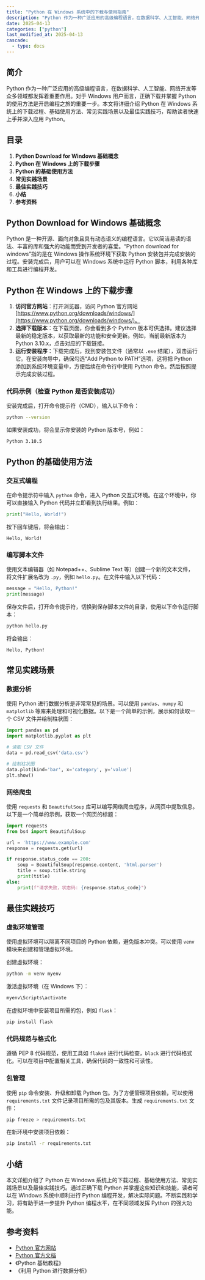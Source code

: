 ```yaml
---
title: "Python 在 Windows 系统中的下载与使用指南"
description: "Python 作为一种广泛应用的高级编程语言，在数据科学、人工智能、网络开发等众多领域都发挥着重要作用。对于 Windows 用户而言，正确下载并掌握 Python 的使用方法是开启编程之旅的重要一步。本文将详细介绍 Python 在 Windows 系统上的下载过程、基础使用方法、常见实践场景以及最佳实践技巧，帮助读者快速上手并深入应用 Python。"
date: 2025-04-13
categories: ["python"]
last_modified_at: 2025-04-13
cascade:
  - type: docs
---
```



## 简介
Python 作为一种广泛应用的高级编程语言，在数据科学、人工智能、网络开发等众多领域都发挥着重要作用。对于 Windows 用户而言，正确下载并掌握 Python 的使用方法是开启编程之旅的重要一步。本文将详细介绍 Python 在 Windows 系统上的下载过程、基础使用方法、常见实践场景以及最佳实践技巧，帮助读者快速上手并深入应用 Python。

<!-- more -->
## 目录
1. **Python Download for Windows 基础概念**
2. **Python 在 Windows 上的下载步骤**
3. **Python 的基础使用方法**
4. **常见实践场景**
5. **最佳实践技巧**
6. **小结**
7. **参考资料**

## Python Download for Windows 基础概念
Python 是一种开源、面向对象且具有动态语义的编程语言。它以简洁易读的语法、丰富的库和强大的功能而受到开发者的喜爱。“Python download for windows”指的是在 Windows 操作系统环境下获取 Python 安装包并完成安装的过程。安装完成后，用户可以在 Windows 系统中运行 Python 脚本，利用各种库和工具进行编程开发。

## Python 在 Windows 上的下载步骤
1. **访问官方网站**：打开浏览器，访问 Python 官方网站 [https://www.python.org/downloads/windows/](https://www.python.org/downloads/windows/)。
2. **选择下载版本**：在下载页面，你会看到多个 Python 版本可供选择。建议选择最新的稳定版本，以获取最新的功能和安全更新。例如，当前最新版本为 Python 3.10.x，点击对应的下载链接。
3. **运行安装程序**：下载完成后，找到安装包文件（通常以 `.exe` 结尾），双击运行它。在安装向导中，确保勾选“Add Python to PATH”选项，这将把 Python 添加到系统环境变量中，方便后续在命令行中使用 Python 命令。然后按照提示完成安装过程。

### 代码示例（检查 Python 是否安装成功）
安装完成后，打开命令提示符（CMD），输入以下命令：
```bash
python --version
```
如果安装成功，将会显示你安装的 Python 版本号，例如：
```
Python 3.10.5
```

## Python 的基础使用方法
### 交互式编程
在命令提示符中输入 `python` 命令，进入 Python 交互式环境。在这个环境中，你可以直接输入 Python 代码并立即看到执行结果。例如：
```python
print("Hello, World!")
```
按下回车键后，将会输出：
```
Hello, World!
```

### 编写脚本文件
使用文本编辑器（如 Notepad++、Sublime Text 等）创建一个新的文本文件，将文件扩展名改为 `.py`，例如 `hello.py`。在文件中输入以下代码：
```python
message = "Hello, Python!"
print(message)
```
保存文件后，打开命令提示符，切换到保存脚本文件的目录，使用以下命令运行脚本：
```bash
python hello.py
```
将会输出：
```
Hello, Python!
```

## 常见实践场景
### 数据分析
使用 Python 进行数据分析是非常常见的场景。可以使用 `pandas`、`numpy` 和 `matplotlib` 等库来处理和可视化数据。以下是一个简单的示例，展示如何读取一个 CSV 文件并绘制柱状图：

```python
import pandas as pd
import matplotlib.pyplot as plt

# 读取 CSV 文件
data = pd.read_csv('data.csv')

# 绘制柱状图
data.plot(kind='bar', x='category', y='value')
plt.show()
```

### 网络爬虫
使用 `requests` 和 `BeautifulSoup` 库可以编写网络爬虫程序，从网页中提取信息。以下是一个简单的示例，获取一个网页的标题：

```python
import requests
from bs4 import BeautifulSoup

url = 'https://www.example.com'
response = requests.get(url)

if response.status_code == 200:
    soup = BeautifulSoup(response.content, 'html.parser')
    title = soup.title.string
    print(title)
else:
    print(f"请求失败，状态码: {response.status_code}")
```

## 最佳实践技巧
### 虚拟环境管理
使用虚拟环境可以隔离不同项目的 Python 依赖，避免版本冲突。可以使用 `venv` 模块来创建和管理虚拟环境。

创建虚拟环境：
```bash
python -m venv myenv
```

激活虚拟环境（在 Windows 下）：
```bash
myenv\Scripts\activate
```

在虚拟环境中安装项目所需的包，例如 `flask`：
```bash
pip install flask
```

### 代码规范与格式化
遵循 PEP 8 代码规范，使用工具如 `flake8` 进行代码检查，`black` 进行代码格式化。可以在项目中配置相关工具，确保代码的一致性和可读性。

### 包管理
使用 `pip` 命令安装、升级和卸载 Python 包。为了方便管理项目依赖，可以使用 `requirements.txt` 文件记录项目所需的包及其版本。生成 `requirements.txt` 文件：
```bash
pip freeze > requirements.txt
```

在新环境中安装项目依赖：
```bash
pip install -r requirements.txt
```

## 小结
本文详细介绍了 Python 在 Windows 系统上的下载过程、基础使用方法、常见实践场景以及最佳实践技巧。通过正确下载 Python 并掌握这些知识和技能，读者可以在 Windows 系统中顺利进行 Python 编程开发，解决实际问题。不断实践和学习，将有助于进一步提升 Python 编程水平，在不同领域发挥 Python 的强大功能。

## 参考资料
- [Python 官方网站](https://www.python.org/)
- [Python 官方文档](https://docs.python.org/3/)
- 《Python 基础教程》
- 《利用 Python 进行数据分析》